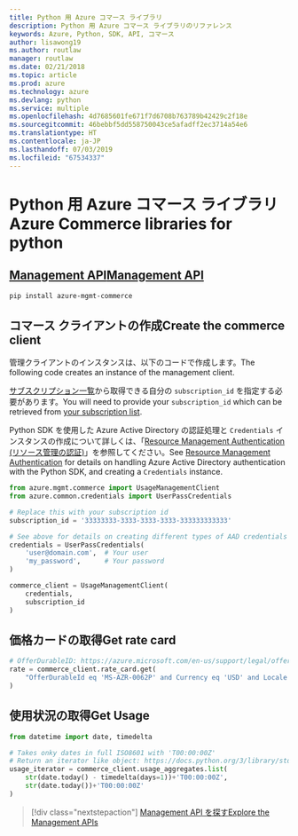 ```yaml
---
title: Python 用 Azure コマース ライブラリ
description: Python 用 Azure コマース ライブラリのリファレンス
keywords: Azure, Python, SDK, API, コマース
author: lisawong19
ms.author: routlaw
manager: routlaw
ms.date: 02/21/2018
ms.topic: article
ms.prod: azure
ms.technology: azure
ms.devlang: python
ms.service: multiple
ms.openlocfilehash: 4d7685601fe671f7d6708b763789b42429c2f18e
ms.sourcegitcommit: 46bebbf5dd558750043ce5afadff2ec3714a54e6
ms.translationtype: HT
ms.contentlocale: ja-JP
ms.lasthandoff: 07/03/2019
ms.locfileid: "67534337"
---
```

# <a name="azure-commerce-libraries-for-python"></a><span data-ttu-id="3dc83-104">Python 用 Azure コマース ライブラリ</span><span class="sxs-lookup"><span data-stu-id="3dc83-104">Azure Commerce libraries for python</span></span>

## <a name="management-apipythonapioverviewazurecommercemanagement"></a>[<span data-ttu-id="3dc83-105">Management API</span><span class="sxs-lookup"><span data-stu-id="3dc83-105">Management API</span></span>](/python/api/overview/azure/commerce/management)

```bash
pip install azure-mgmt-commerce
```
## <a name="create-the-commerce-client"></a><span data-ttu-id="3dc83-106">コマース クライアントの作成</span><span class="sxs-lookup"><span data-stu-id="3dc83-106">Create the commerce client</span></span>

<span data-ttu-id="3dc83-107">管理クライアントのインスタンスは、以下のコードで作成します。</span><span class="sxs-lookup"><span data-stu-id="3dc83-107">The following code creates an instance of the management client.</span></span>

<span data-ttu-id="3dc83-108">[サブスクリプション一覧](https://manage.windowsazure.com/#Workspaces/AdminTasks/SubscriptionMapping)から取得できる自分の ``subscription_id`` を指定する必要があります。</span><span class="sxs-lookup"><span data-stu-id="3dc83-108">You will need to provide your ``subscription_id`` which can be retrieved from [your subscription list](https://manage.windowsazure.com/#Workspaces/AdminTasks/SubscriptionMapping).</span></span>

<span data-ttu-id="3dc83-109">Python SDK を使用した Azure Active Directory の認証処理と ``Credentials`` インスタンスの作成について詳しくは、「[Resource Management Authentication (リソース管理の認証)](/python/azure/python-sdk-azure-authenticate)」を参照してください。</span><span class="sxs-lookup"><span data-stu-id="3dc83-109">See [Resource Management Authentication](/python/azure/python-sdk-azure-authenticate) for details on handling Azure Active Directory authentication with the Python SDK, and creating a ``Credentials`` instance.</span></span>

```python
from azure.mgmt.commerce import UsageManagementClient
from azure.common.credentials import UserPassCredentials

# Replace this with your subscription id
subscription_id = '33333333-3333-3333-3333-333333333333'

# See above for details on creating different types of AAD credentials
credentials = UserPassCredentials(
    'user@domain.com',  # Your user
    'my_password',      # Your password
)

commerce_client = UsageManagementClient(
    credentials,
    subscription_id
)
``` 

## <a name="get-rate-card"></a><span data-ttu-id="3dc83-110">価格カードの取得</span><span class="sxs-lookup"><span data-stu-id="3dc83-110">Get rate card</span></span>

```python
# OfferDurableID: https://azure.microsoft.com/en-us/support/legal/offer-details/
rate = commerce_client.rate_card.get(
    "OfferDurableId eq 'MS-AZR-0062P' and Currency eq 'USD' and Locale eq 'en-US' and RegionInfo eq 'US'"
)
```

## <a name="get-usage"></a><span data-ttu-id="3dc83-111">使用状況の取得</span><span class="sxs-lookup"><span data-stu-id="3dc83-111">Get Usage</span></span>

```python
from datetime import date, timedelta

# Takes onky dates in full ISO8601 with 'T00:00:00Z'
# Return an iterator like object: https://docs.python.org/3/library/stdtypes.html#iterator-types
usage_iterator = commerce_client.usage_aggregates.list(
    str(date.today() - timedelta(days=1))+'T00:00:00Z',
    str(date.today())+'T00:00:00Z'
)
```

> [!div class="nextstepaction"]
> [<span data-ttu-id="3dc83-112">Management API を探す</span><span class="sxs-lookup"><span data-stu-id="3dc83-112">Explore the Management APIs</span></span>](/python/api/overview/azure/commerce/management)